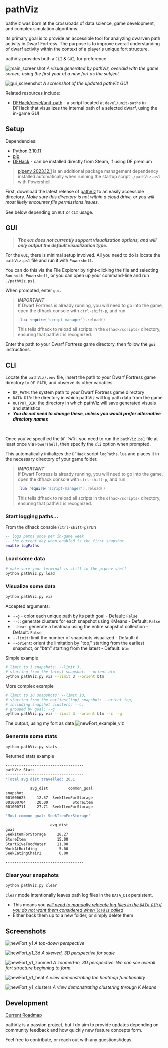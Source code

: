 # pathViz

pathViz was born at the crossroads of data science, game development, and complex simulation algorithms. 

Its primary goal is to provide an accessible tool for analyzing dwarven path activity in Dwarf Fortress. The purpose is to improve overall understanding of dwarf activity within the context of a player's unique fort structure.

pathViz provides both a `CLI` & `GUI`, for preference
<br>

![main_screenshot](images/topDown_overlaid.png)
*A visual generated by pathViz, overlaid with the game screen, using the first year of a new fort as the subject*
<br>

![gui_screenshot](images/pathViz_gui.png)
*A screenshot of the updated pathViz GUI*

Related resources include:
- [DFHack/devel/unit-path](https://github.com/DFHack/scripts/blob/master/devel/unit-path.lua) - a script located at `devel/unit-paths` in DFHack that visualizes the internal path of a selected dwarf, using the in-game GUI

## Setup

Dependencies:
- [Python 3.10.11](https://www.python.org/downloads/release/python-31011/)
- [pip](https://pypi.org/project/pip/)
- [DFHack](https://docs.dfhack.org/en/stable/docs/Installing.html#installing) - can be installed directly from Steam, if using DF premium

> [pipenv 2023.12.1](https://pypi.org/project/pipenv/2023.12.1/) is an additional package management dependency installed automatically when running the startup script `./pathViz.ps1` with Powershell.

First, download the latest release of [pathViz](https://github.com/crystalfiction/pathViz/releases) to an easily accessible directory. *Make sure this directory is not within a cloud drive, or you will most likely encounter file permissions issues.*

See below depending on `GUI` or `CLI` usage.

## GUI

> ***The `GUI` does not currently support visualization options, and will only output the default visualization type.***

For the `GUI`, there is minimal setup involved. All you need to do is locate the `pathViz.ps1` file and run it with `Powershell`.

You can do this via the File Explorer by right-clicking the file and selecting `Run with Powershell`, or you can open up your command-line and run `./pathViz.ps1`.

When prompted, enter `gui`.

> ***IMPORTANT***<br>
> If Dwarf Fortress is already running, you will need to go into the game, open the dfhack console with `ctrl-shift-p`, and run
> ```lua
> :lua require('script-manager').reload()
> ```
>
> This tells dfhack to reload all scripts in the `dfhack/scripts/` directory, ensuring that pathViz is recognized.

Enter the path to your Dwarf Fortress game directory, then follow the `gui` instructions.

## CLI

Locate the `pathViz/.env` file, insert the path to your Dwarf Fortress game directory to `DF_PATH`, and observe its other variables
- `DF_PATH`: the system path to your Dwarf Fortress game directory
- `DATA_DIR`: the directory in which pathViz will log path data from the game
- `OUTPUT_DIR`: the directory in which pathViz will save generated visuals and statistics
- ***You do not need to change these, unless you would prefer alternative directory names***
<br>

Once you've specified the `DF_PATH`, you need to run the `pathViz.ps1` file at least once via `Powershell`, then specify the `cli` option when prompted.

This automatically initializes the `DFHack` script `logPaths.lua` and places it in the necessary directory of your game folder.

> ***IMPORTANT***<br>
> If Dwarf Fortress is already running, you will need to go into the game, open the dfhack console with `ctrl-shift-p`, and run
> ```lua
> :lua require('script-manager').reload()
> ```
>
> This tells dfhack to reload all scripts in the `dfhack/scripts/` directory, ensuring that pathViz is recognized.

### Start logging paths...
From the dfhack console (`ctrl-shift-p`) run
```lua
-- logs paths once per in-game week
-- the current day when enabled is the first snapshot
enable logPaths
```

### Load some data
```bash
# make sure your terminal is still in the pipenv shell
python pathViz.py load
```

### Visualize some data
```bash
python pathViz.py viz
```

Accepted arguments:
- `--g` - color each unique path by its path goal - Default: `False`
- `--c`: generate clusters for each snapshot using KMeans - Default: `False`
- `--heat`: generate a heatmap using the entire snapshot collection - Default: `False`
- `--limit`: limit the number of snapshots visualized - Default: `0`
- `--orient`: orient the limitation by "top," starting from the earliest snapshot, or "btm" starting from the latest - Default: `btm`

Simple example
```bash
# limit to 3 snapshots: --limit 3,
# starting from the latest snapshot: --orient btm
python pathViz.py viz --limit 3 --orient btm
```

More complex example
```bash
# limit to 10 snapshots: --limit 10,
# starting from the earliest(top) snapshot: --orient top,
# including snapshot clusters: --c,
# grouped by goal: --g
python pathViz.py viz --limit 4 --orient btm --c --g
```

The output, using my fort as data
![newFort_example_viz](images/newFort_example_viz.png)

### Generate some stats
```bash
python pathViz.py stats
```

Returned stats example
```bash
-----------------------------------
pathViz Stats
-----------------------------------
'Total avg dist travelled: 20.1'

           avg_dist         common_goal
snapshot
001000625     12.57  SeekItemForStorage
001000704     20.00           StoreItem
001000711     27.71  SeekItemForStorage

'Most common goal: SeekItemForStorage'

                    avg_dist
goal
SeekItemForStorage     28.27
StoreItem              15.00
StartGiveFoodWater     11.00
WorkAtBuilding          5.00
SeekEatingChair2        0.00

-----------------------------------
```


### Clear your snapshots
```bash
python pathViz.py clear
```

`clear` mode intentionally leaves path log files in the `DATA_DIR` persistent.
- This means you <u>_will need to manually relocate log files in the `DATA_DIR` if you do not want them considered when `load` is called_</u>
- Either back them up to a new folder, or simply delete them


## Screenshots

![newFort_y1](images/newFort_y1.png)
*A top-down perspective*

![newFort_y1_3d](images/newFort_y1_3d.png)
*A skewed, 3D perspective for scale*

![newFort_y1_zoomed](images/newFort_y1_zoomed.png)
*A zoomed-in, 3D perspective. We can see overall fort structure beginning to form.*

![newFort_y1_heat](images/newFort_y1_heat.png)
*A view demonstrating the heatmap functionality*

![newFort_y1_clusters](images/newFort_y1_clusters.png)
*A view demonstrating clustering through K Means*


## Development

[Current Roadmap](https://github.com/crystalfiction/pathViz/issues)

pathViz is a passion project, but I do aim to provide updates depending on community feedback and how quickly new feature concepts form.

Feel free to contribute, or reach out with any questions/ideas.